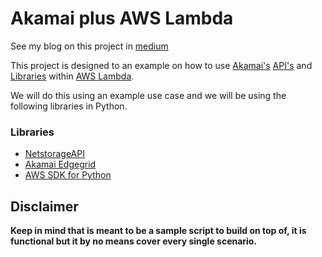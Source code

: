 # Akamai plus AWS Lambda

See my blog on this project in [medium](https://medium.com/@roymartinezblanco/how-to-use-akamai-api-libraries-in-aws-lambda-5204fedc21f3)

This project is designed to an example on how to use [Akamai's](https://www.akamai.com/) [API's](https://developer.akamai.com/api) and [Libraries](https://github.com/akamai) within [AWS Lambda](https://aws.amazon.com/lambda/). 

We will do this using an example use case and we will be using the following libraries in Python.

### Libraries
* [NetstorageAPI](https://github.com/akamai/NetStorageKit-Python)
* [Akamai Edgegrid](AkamaiOPEN-edgegrid-python)
* [AWS SDK for Python](https://github.com/boto/boto3)



## Disclaimer
**Keep in mind that is meant to be a sample script to build on top of, it is functional but it by no means cover every single scenario.**
